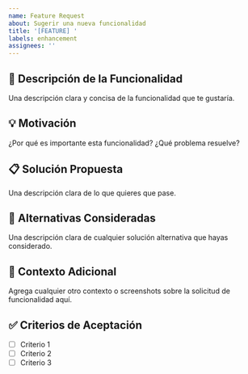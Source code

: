 ```yaml
---
name: Feature Request
about: Sugerir una nueva funcionalidad
title: '[FEATURE] '
labels: enhancement
assignees: ''
---
```


## 🚀 Descripción de la Funcionalidad
Una descripción clara y concisa de la funcionalidad que te gustaría.

## 💡 Motivación
¿Por qué es importante esta funcionalidad? ¿Qué problema resuelve?

## 📋 Solución Propuesta
Una descripción clara de lo que quieres que pase.

## 🔄 Alternativas Consideradas
Una descripción clara de cualquier solución alternativa que hayas considerado.

## 📝 Contexto Adicional
Agrega cualquier otro contexto o screenshots sobre la solicitud de funcionalidad aquí.

## ✅ Criterios de Aceptación
- [ ] Criterio 1
- [ ] Criterio 2
- [ ] Criterio 3
